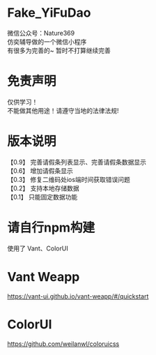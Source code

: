 # Fake_YiFuDao
微信公众号：Nature369   
仿奕辅导做的一个微信小程序   
有很多为完善的~ 暂时不打算继续完善   

# 免责声明   
仅供学习！   
不能做其他用途！请遵守当地的法律法规!


# 版本说明  
【0.9】
完善请假条列表显示、完善请假条数据显示   
【0.6】
增加请假条显示   
【0.3】
修复二维码处ios端时间获取错误问题  
【0.2】
支持本地存储数据  
【0.1】
只能固定数据功能

# 请自行npm构建
使用了 Vant、ColorUI
# Vant Weapp
https://vant-ui.github.io/vant-weapp/#/quickstart
# ColorUI
https://github.com/weilanwl/coloruicss


